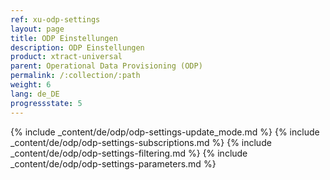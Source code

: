 ```yaml
---
ref: xu-odp-settings
layout: page
title: ODP Einstellungen
description: ODP Einstellungen
product: xtract-universal
parent: Operational Data Provisioning (ODP)
permalink: /:collection/:path
weight: 6
lang: de_DE
progressstate: 5
---
```


{% include _content/de/odp/odp-settings-update_mode.md %} 
{% include _content/de/odp/odp-settings-subscriptions.md %} 
{% include _content/de/odp/odp-settings-filtering.md %}
{% include _content/de/odp/odp-settings-parameters.md %}
